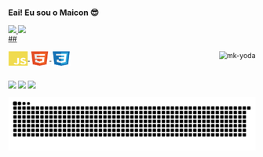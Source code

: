 ### Eai! Eu sou o Maicon 😎


<div>
  <a href="https://github.com/Maicon-MK">
  <img height="180em" src="https://github-readme-stats.vercel.app/api?username=Maicon-MK&show_icons=true&theme=dark&include_all_commits=true&count_private=true"/>
  <img height="180em" src="https://github-readme-stats.vercel.app/api/top-langs/?username=Maicon-MK&layout=compact&langs_count=7&theme=dark"/>
</div>
 ##
  <div style="display: inline_block"><br>
  <img align="center" alt="mk-Js" height="30" width="40" src="https://raw.githubusercontent.com/devicons/devicon/master/icons/javascript/javascript-plain.svg">
  <img align="center" alt="mk-HTML" height="30" width="40" src="https://raw.githubusercontent.com/devicons/devicon/master/icons/html5/html5-original.svg">
  <img align="center" alt="mk-CSS" height="30" width="40" src="https://raw.githubusercontent.com/devicons/devicon/master/icons/css3/css3-original.svg">
  <img align="right" alt="mk-yoda" src="http://66.media.tumblr.com/085127b204abfdb89f4765e7b0ca7de1/tumblr_inline_mvtv9bCGhW1s9pnq5.gif">
  </div>
  
  ## 
 <div> 
  <a href="https://www.instagram.com/maicon_mk4/?hl=pt-br" target="_blank"><img src="https://img.shields.io/badge/-Instagram-%23E4405F?style=for-the-badge&logo=instagram&logoColor=white" target="_blank"></a>
  <a href = "mailto:joaomichaelfd@gmail.com"><img src="https://img.shields.io/badge/-Gmail-%23333?style=for-the-badge&logo=gmail&logoColor=white" target="_blank"></a>
  <a href="https://www.linkedin.com/in/joão-michael-ferreira-domingues-150548180/" target="_blank"><img src="https://img.shields.io/badge/-LinkedIn-%230077B5?style=for-the-badge&logo=linkedin&logoColor=white" target="_blank"></a> 
 
  ![Snake animation](https://github.com/Maicon-MK/Maicon-MK/blob/output/github-contribution-grid-snake.svg)
 
</div>




